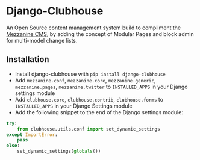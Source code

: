 # Django-Clubhouse
An Open Source content management system build to compliment the [Mezzanine CMS](https://github.com/stephenmcd/mezzanine), by adding the concept of Modular Pages and block admin for multi-model change lists.

## Installation
+ Install django-clubhouse with `pip install django-clubhouse`
+ Add `mezzanine.conf`, `mezzanine.core`, `mezzanine.generic`, `mezzanine.pages`, `mezzanine.twitter` to `INSTALLED_APPS` in your Django settings module
+ Add `clubhouse.core`, `clubhouse.contrib`, `clubhouse.forms` to `INSTALLED_APPS` in your Django Settings module
+ Add the following snippet to the end of the Django settings module:
```python
try:
    from clubhouse.utils.conf import set_dynamic_settings
except ImportError:
    pass
else:
    set_dynamic_settings(globals())
```

